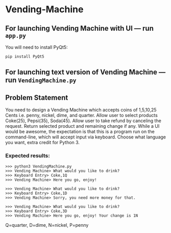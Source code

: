 # Vending-Machine

## For launching Vending Machine with UI — run `app.py`
You will need to install PyQt5:
```
pip install PyQt5
```

## For launching text version of Vending Machine — run `VendingMachine.py`


## Problem Statement
You need to design a Vending Machine which accepts coins of 1,5,10,25 Cents i.e. penny, nickel, dime, and quarter.
Allow user to select products Coke(25), Pepsi(35), Soda(45).
Allow user to take refund by canceling the request.
Return selected product and remaining change if any.
While a UI would be awesome, the expectation is that this is a program run on the command-line, which will accept input via keyboard.
Choose what language you want, extra credit for Python 3.

### Expected results:
```
>>> python3 VendingMachine.py
>>> Vending Machine> What would you like to drink?
>>> Keyboard Entry> Coke,1Q
>>> Vending Machine> Here you go, enjoy!

>>> Vending Machine> What would you like to drink?
>>> Keyboard Entry> Coke,1D
>>> Vending Machine> Sorry, you need more money for that.

>>> Vending Machine> What would you like to drink?
>>> Keyboard Entry> Coke,3D
>>> Vending Machine> Here you go, enjoy! Your change is 1N
```

Q=quarter, D=dime, N=nickel, P=penny
